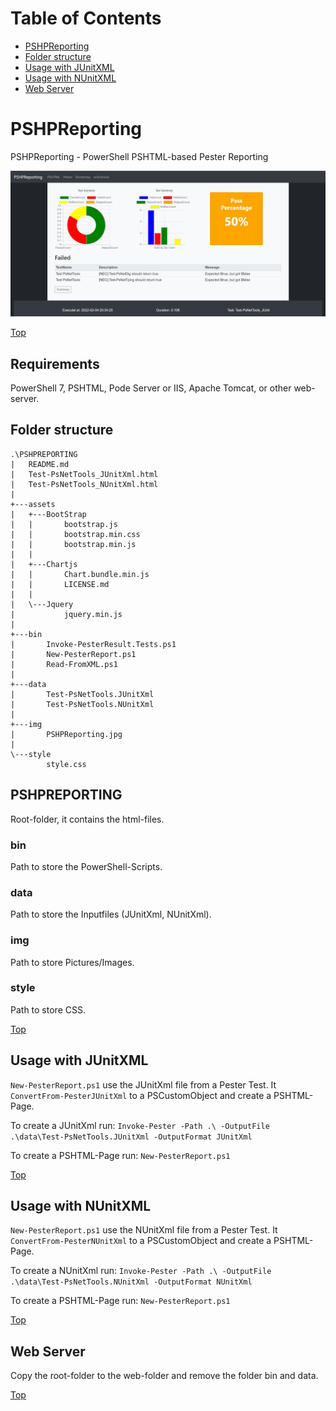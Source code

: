 # Table of Contents

- [PSHPReporting](#pshpreporting)
- [Folder structure](#folder-structure)
- [Usage with JUnitXML](#usage-with-junitxml)
- [Usage with NUnitXML](#usage-with-nunitxml)
- [Web Server](#web-server)

# PSHPReporting

PSHPReporting - PowerShell PSHTML-based Pester Reporting

![PSHPReporting](./img/PSHPReporting.jpg)

[Top](#table-of-contents)

## Requirements

PowerShell 7, PSHTML, Pode Server or IIS, Apache Tomcat, or other web-server.

## Folder structure

````
.\PSHPREPORTING
|   README.md
|   Test-PsNetTools_JUnitXml.html
|   Test-PsNetTools_NUnitXml.html
|   
+---assets
|   +---BootStrap
|   |       bootstrap.js
|   |       bootstrap.min.css
|   |       bootstrap.min.js
|   |
|   +---Chartjs
|   |       Chart.bundle.min.js
|   |       LICENSE.md
|   |
|   \---Jquery
|           jquery.min.js
|
+---bin
|       Invoke-PesterResult.Tests.ps1
|       New-PesterReport.ps1
|       Read-FromXML.ps1
|       
+---data
|       Test-PsNetTools.JUnitXml
|       Test-PsNetTools.NUnitXml
|
+---img
|       PSHPReporting.jpg
|
\---style
        style.css
````

## PSHPREPORTING

Root-folder, it contains the html-files.

### bin

Path to store the PowerShell-Scripts.

### data

Path to store the Inputfiles (JUnitXml, NUnitXml).

### img

Path to store Pictures/Images.

### style

Path to store CSS.

[Top](#table-of-contents)

## Usage with JUnitXML

````New-PesterReport.ps1```` use the JUnitXml file from a Pester Test. It ````ConvertFrom-PesterJUnitXml```` to a PSCustomObject and create a PSHTML-Page.

To create a JUnitXml run: 
````Invoke-Pester -Path .\ -OutputFile .\data\Test-PsNetTools.JUnitXml -OutputFormat JUnitXml````

To create a PSHTML-Page run: ````New-PesterReport.ps1````

[Top](#table-of-contents)

## Usage with NUnitXML

````New-PesterReport.ps1```` use the NUnitXml file from a Pester Test. It ````ConvertFrom-PesterNUnitXml```` to a PSCustomObject and create a PSHTML-Page.

To create a NUnitXml run: 
````Invoke-Pester -Path .\ -OutputFile .\data\Test-PsNetTools.NUnitXml -OutputFormat NUnitXml````

To create a PSHTML-Page run: ````New-PesterReport.ps1````

[Top](#table-of-contents)

## Web Server

Copy the root-folder to the web-folder and remove the folder bin and data.

[Top](#table-of-contents)
